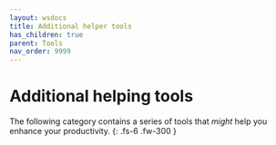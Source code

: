 ```yaml
---
layout: wsdocs
title: Additional helper tools
has_children: true
parent: Tools
nav_order: 9999
---
```


# Additional helping tools

The following category contains a series of tools that *might* help you enhance your productivity.
{: .fs-6 .fw-300 }